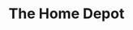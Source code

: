 ---
title: "The Home Depot"
url: /sunrise/the-home-depot-west-sunrise-boulevard/
shop: doityourself
---